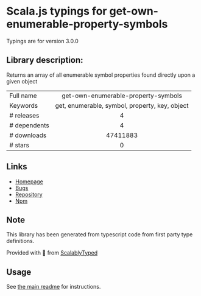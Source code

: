 
# Scala.js typings for get-own-enumerable-property-symbols

Typings are for version 3.0.0

## Library description:
Returns an array of all enumerable symbol properties found directly upon a given object

|                    |                 |
| ------------------ | :-------------: |
| Full name          | get-own-enumerable-property-symbols |
| Keywords           | get, enumerable, symbol, property, key, object |
| # releases         | 4 |
| # dependents       | 4 |
| # downloads        | 47411883 |
| # stars            | 0 |

## Links
- [Homepage](https://github.com/mightyiam/get-own-enumerable-property-symbols#readme)
- [Bugs](https://github.com/mightyiam/get-own-enumerable-property-symbols/issues)
- [Repository](https://github.com/mightyiam/get-own-enumerable-property-symbols)
- [Npm](https://www.npmjs.com/package/get-own-enumerable-property-symbols)
    


## Note
This library has been generated from typescript code from first party type definitions.

Provided with :purple_heart: from [ScalablyTyped](https://github.com/oyvindberg/ScalablyTyped)

## Usage
See [the main readme](../../readme.md) for instructions.


